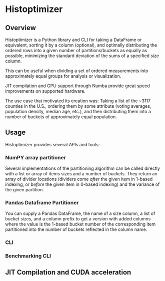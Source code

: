 # Histoptimizer

## Overview

Histoptimizer is a Python library and CLI for taking a DataFrame or equivalent, sorting it by a column (optional), and
optimally distributing the ordered rows into a given number of partitions/buckets as equally as possible, minimizing the
standard deviation of the sums of a specified size column.

This can be useful when dividing a set of ordered measurements into approximately equal groups for analysis or 
visualization.

JIT compilation and GPU support through Numba provide great speed improvements on supported hardware.

The use case that motivated its creation was: Taking a list of the ~3117 counties in the U.S., ordering them by some
attribute (voting averages, population density, median age, etc.), and then distributing them into a number of buckets
of approximately equal population. 

## Usage

Histoptimizer provides several APIs and tools:

### NumPY array partitioner

Several implementations of the partitioning algorithm can be called directly with a list or array of items sizes and a
number of buckets. They return an array of divider locations (dividers come _after_ the given item in 1-based indexing,
or _before_ the given item in 0-based indexing) and the variance of the given partition.

### Pandas Dataframe Partitioner

You can supply a Pandas DataFrame, the name of a size column, a list of bucket sizes, and a column prefix to get a
version with added columns where the value is the 1-based bucket number of the corresponding item 
partitioned into the number of buckets reflected in the column name.

### CLI

### Benchmarking CLI

## JIT Compilation and CUDA acceleration

